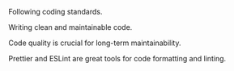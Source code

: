 Following coding standards.

Writing clean and maintainable code.

Code quality is crucial for long-term maintainability.

Prettier and ESLint are great tools for code formatting and linting.